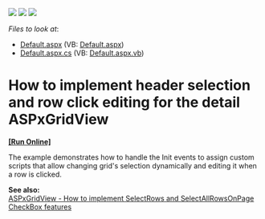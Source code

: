 <!-- default badges list -->
![](https://img.shields.io/endpoint?url=https://codecentral.devexpress.com/api/v1/VersionRange/128541194/13.1.4%2B)
[![](https://img.shields.io/badge/Open_in_DevExpress_Support_Center-FF7200?style=flat-square&logo=DevExpress&logoColor=white)](https://supportcenter.devexpress.com/ticket/details/E312)
[![](https://img.shields.io/badge/📖_How_to_use_DevExpress_Examples-e9f6fc?style=flat-square)](https://docs.devexpress.com/GeneralInformation/403183)
<!-- default badges end -->
<!-- default file list -->
*Files to look at*:

* [Default.aspx](./CS/WebSite/Default.aspx) (VB: [Default.aspx](./VB/WebSite/Default.aspx))
* [Default.aspx.cs](./CS/WebSite/Default.aspx.cs) (VB: [Default.aspx.vb](./VB/WebSite/Default.aspx.vb))
<!-- default file list end -->
# How to implement header selection and row click editing for the detail ASPxGridView
<!-- run online -->
**[[Run Online]](https://codecentral.devexpress.com/e312/)**
<!-- run online end -->


<p>The example demonstrates how to handle the Init events to assign custom scripts that allow changing grid's selection dynamically and editing it when a row is clicked.</p><p><strong>See also:</strong><br />
<a href="https://www.devexpress.com/Support/Center/p/K18253">ASPxGridView - How to implement SelectRows and SelectAllRowsOnPage CheckBox features</a></p>

<br/>


